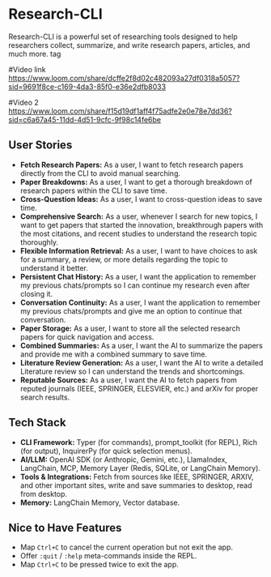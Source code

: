 # Research-CLI

Research-CLI is a powerful set of researching tools designed to help researchers collect, summarize, and write research papers, articles, and much more. tag

#Video link 
https://www.loom.com/share/dcffe2f8d02c482093a27df0318a5057?sid=9691f8ce-c169-4da3-85f0-e36e2dfb8033

#Video 2
https://www.loom.com/share/f15d19df1aff4f75adfe2e0e78e7dd36?sid=c6a67a45-11dd-4d51-9cfc-9f98c14fe6be
## User Stories

-   **Fetch Research Papers:** As a user, I want to fetch research papers directly from the CLI to avoid manual searching.
-   **Paper Breakdowns:** As a user, I want to get a thorough breakdown of research papers within the CLI to save time.
-   **Cross-Question Ideas:** As a user, I want to cross-question ideas to save time.
-   **Comprehensive Search:** As a user, whenever I search for new topics, I want to get papers that started the innovation, breakthrough papers with the most citations, and recent studies to understand the research topic thoroughly.
-   **Flexible Information Retrieval:** As a user, I want to have choices to ask for a summary, a review, or more details regarding the topic to understand it better.
-   **Persistent Chat History:** As a user, I want the application to remember my previous chats/prompts so I can continue my research even after closing it.
-   **Conversation Continuity:** As a user, I want the application to remember my previous chats/prompts and give me an option to continue that conversation.
-   **Paper Storage:** As a user, I want to store all the selected research papers for quick navigation and access.
-   **Combined Summaries:** As a user, I want the AI to summarize the papers and provide me with a combined summary to save time.
-   **Literature Review Generation:** As a user, I want the AI to write a detailed Literature review so I can understand the trends and shortcomings.
-   **Reputable Sources:** As a user, I want the AI to fetch papers from reputed journals (IEEE, SPRINGER, ELESVIER, etc.) and arXiv for proper search results.

## Tech Stack

-   **CLI Framework:** Typer (for commands), prompt_toolkit (for REPL), Rich (for output), InquirerPy (for quick selection menus).
-   **AI/LLM:** OpenAI SDK (or Anthropic, Gemini, etc.), LlamaIndex, LangChain, MCP, Memory Layer (Redis, SQLite, or LangChain Memory).
-   **Tools & Integrations:** Fetch from sources like IEEE, SPRINGER, ARXIV, and other important sites, write and save summaries to desktop, read from desktop.
-   **Memory:** LangChain Memory, Vector database.

## Nice to Have Features

-   Map `Ctrl+C` to cancel the current operation but not exit the app.
-   Offer `:quit` / `:help` meta-commands inside the REPL.
-   Map `Ctrl+C` to be pressed twice to exit the app.